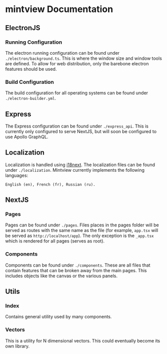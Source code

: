 # mintview Documentation

## ElectronJS

### Running Configuration

The electron running configuration can be found under `./electron/background.ts`. This is where the window size and window tools are defined. To allow for web distribution, only the barebone electron features should be used. 

### Build Configuration

The build configuration for all operating systems can be found under `./electron-builder.yml`.

## Express

The Express configuration can be found under `./express_api`. This is currently only configured to serve NextJS, but will soon be configured to use Apollo GraphQL.

## Localization

Localization is handled using [i18next](https://www.i18next.com/). The localization files can be found under `./localization`. Mintview currently implements the following languages:

```
English (en), French (fr), Russian (ru).
```

## NextJS

### Pages

Pages can be found under `./pages`. Files places in the pages folder will be served as routes with the same name as the file (for example, `app.tsx` will be served as `http://localhost/app`). The only exception is the `_app.tsx` which is rendered for all pages (serves as root).

### Components

Components can be found under `./components`. These are all files that contain features that can be broken away from the main pages. This includes objects like the canvas or the various panels.

## Utils

### Index

Contains general utility used by many components.

### Vectors

This is a utility for N dimensional vectors. This could eventually become its own library. 